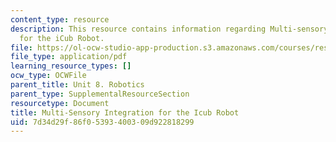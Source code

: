 ```yaml
---
content_type: resource
description: This resource contains information regarding Multi-sensory Integration
  for the iCub Robot.
file: https://ol-ocw-studio-app-production.s3.amazonaws.com/courses/res-9-003-brains-minds-and-machines-summer-course-summer-2015/7d34d29f86f05393400309d922818299_MITRES_9_003SUM15_Lec8-6-1.pdf
file_type: application/pdf
learning_resource_types: []
ocw_type: OCWFile
parent_title: Unit 8. Robotics
parent_type: SupplementalResourceSection
resourcetype: Document
title: Multi-Sensory Integration for the Icub Robot
uid: 7d34d29f-86f0-5393-4003-09d922818299
---
```

